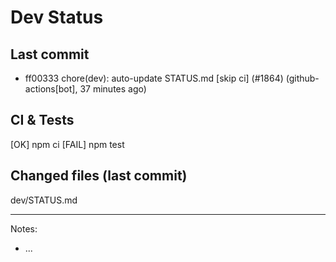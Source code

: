 # Dev Status

## Last commit
- ff00333 chore(dev): auto-update STATUS.md [skip ci] (#1864) (github-actions[bot], 37 minutes ago)
## CI & Tests
[OK] npm ci
[FAIL] npm test

## Changed files (last commit)
dev/STATUS.md

---
Notes:
- ...
